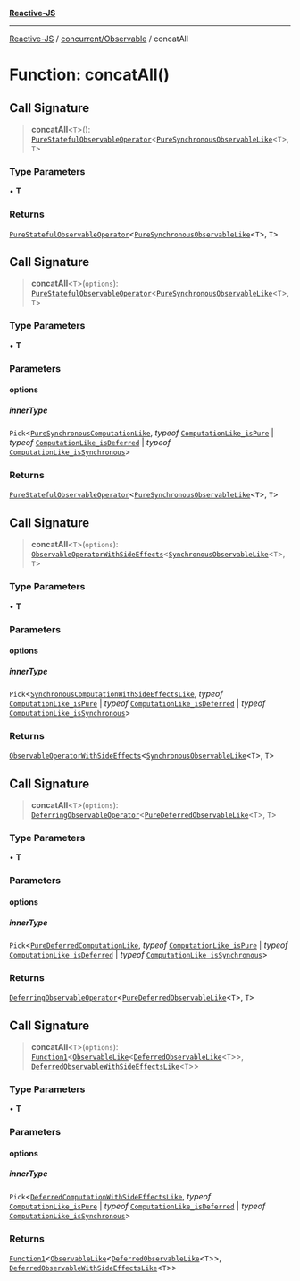 [**Reactive-JS**](../../../README.md)

***

[Reactive-JS](../../../README.md) / [concurrent/Observable](../README.md) / concatAll

# Function: concatAll()

## Call Signature

> **concatAll**\<`T`\>(): [`PureStatefulObservableOperator`](../type-aliases/PureStatefulObservableOperator.md)\<[`PureSynchronousObservableLike`](../../interfaces/PureSynchronousObservableLike.md)\<`T`\>, `T`\>

### Type Parameters

• **T**

### Returns

[`PureStatefulObservableOperator`](../type-aliases/PureStatefulObservableOperator.md)\<[`PureSynchronousObservableLike`](../../interfaces/PureSynchronousObservableLike.md)\<`T`\>, `T`\>

## Call Signature

> **concatAll**\<`T`\>(`options`): [`PureStatefulObservableOperator`](../type-aliases/PureStatefulObservableOperator.md)\<[`PureSynchronousObservableLike`](../../interfaces/PureSynchronousObservableLike.md)\<`T`\>, `T`\>

### Type Parameters

• **T**

### Parameters

#### options

##### innerType

`Pick`\<[`PureSynchronousComputationLike`](../../../computations/interfaces/PureSynchronousComputationLike.md), *typeof* [`ComputationLike_isPure`](../../../computations/variables/ComputationLike_isPure.md) \| *typeof* [`ComputationLike_isDeferred`](../../../computations/variables/ComputationLike_isDeferred.md) \| *typeof* [`ComputationLike_isSynchronous`](../../../computations/variables/ComputationLike_isSynchronous.md)\>

### Returns

[`PureStatefulObservableOperator`](../type-aliases/PureStatefulObservableOperator.md)\<[`PureSynchronousObservableLike`](../../interfaces/PureSynchronousObservableLike.md)\<`T`\>, `T`\>

## Call Signature

> **concatAll**\<`T`\>(`options`): [`ObservableOperatorWithSideEffects`](../type-aliases/ObservableOperatorWithSideEffects.md)\<[`SynchronousObservableLike`](../../interfaces/SynchronousObservableLike.md)\<`T`\>, `T`\>

### Type Parameters

• **T**

### Parameters

#### options

##### innerType

`Pick`\<[`SynchronousComputationWithSideEffectsLike`](../../../computations/interfaces/SynchronousComputationWithSideEffectsLike.md), *typeof* [`ComputationLike_isPure`](../../../computations/variables/ComputationLike_isPure.md) \| *typeof* [`ComputationLike_isDeferred`](../../../computations/variables/ComputationLike_isDeferred.md) \| *typeof* [`ComputationLike_isSynchronous`](../../../computations/variables/ComputationLike_isSynchronous.md)\>

### Returns

[`ObservableOperatorWithSideEffects`](../type-aliases/ObservableOperatorWithSideEffects.md)\<[`SynchronousObservableLike`](../../interfaces/SynchronousObservableLike.md)\<`T`\>, `T`\>

## Call Signature

> **concatAll**\<`T`\>(`options`): [`DeferringObservableOperator`](../type-aliases/DeferringObservableOperator.md)\<[`PureDeferredObservableLike`](../../interfaces/PureDeferredObservableLike.md)\<`T`\>, `T`\>

### Type Parameters

• **T**

### Parameters

#### options

##### innerType

`Pick`\<[`PureDeferredComputationLike`](../../../computations/interfaces/PureDeferredComputationLike.md), *typeof* [`ComputationLike_isPure`](../../../computations/variables/ComputationLike_isPure.md) \| *typeof* [`ComputationLike_isDeferred`](../../../computations/variables/ComputationLike_isDeferred.md) \| *typeof* [`ComputationLike_isSynchronous`](../../../computations/variables/ComputationLike_isSynchronous.md)\>

### Returns

[`DeferringObservableOperator`](../type-aliases/DeferringObservableOperator.md)\<[`PureDeferredObservableLike`](../../interfaces/PureDeferredObservableLike.md)\<`T`\>, `T`\>

## Call Signature

> **concatAll**\<`T`\>(`options`): [`Function1`](../../../functions/type-aliases/Function1.md)\<[`ObservableLike`](../../interfaces/ObservableLike.md)\<[`DeferredObservableLike`](../../interfaces/DeferredObservableLike.md)\<`T`\>\>, [`DeferredObservableWithSideEffectsLike`](../../interfaces/DeferredObservableWithSideEffectsLike.md)\<`T`\>\>

### Type Parameters

• **T**

### Parameters

#### options

##### innerType

`Pick`\<[`DeferredComputationWithSideEffectsLike`](../../../computations/interfaces/DeferredComputationWithSideEffectsLike.md), *typeof* [`ComputationLike_isPure`](../../../computations/variables/ComputationLike_isPure.md) \| *typeof* [`ComputationLike_isDeferred`](../../../computations/variables/ComputationLike_isDeferred.md) \| *typeof* [`ComputationLike_isSynchronous`](../../../computations/variables/ComputationLike_isSynchronous.md)\>

### Returns

[`Function1`](../../../functions/type-aliases/Function1.md)\<[`ObservableLike`](../../interfaces/ObservableLike.md)\<[`DeferredObservableLike`](../../interfaces/DeferredObservableLike.md)\<`T`\>\>, [`DeferredObservableWithSideEffectsLike`](../../interfaces/DeferredObservableWithSideEffectsLike.md)\<`T`\>\>
